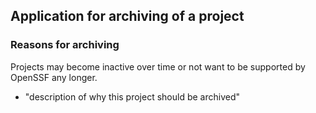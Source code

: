 ## Application for archiving of a project

### Reasons for archiving
Projects may become inactive over time or not want to be supported by OpenSSF any longer.
  * "description of why this project should be archived"

